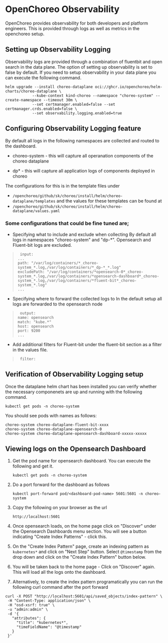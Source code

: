 # OpenChoreo Observability

OpenChoreo provides observability for both developers and platform engineers. This is provided through logs as well as metrics in the openchoreo setup. 

## Setting up Observability Logging

 Observability logs are provided through a combination of fluentbit and open search in the data plane. The option of setting up observability is set to false by default. If you need to setup observability in your data plane you can execute the following command.

```
helm upgrade --install choreo-dataplane oci://ghcr.io/openchoreo/helm-charts/choreo-dataplane \
            --kube-context kind-choreo --namespace "choreo-system" --create-namespace --timeout 30m \
            --set certmanager.enabled=false --set certmanager.crds.enabled=false \
            --set observability.logging.enabled=true
```

## Configuring Observability Logging feature 
By default all logs in the following namespaces are collected and routed to the dashboard.

- choreo-system - this will capture all operanation components of the choreo dataplane

- dp* - this will capture all application logs of components deployed in choreo

The configurations for this is in the template files under 

 - `/openchoreo/github/sk/choreo/install/helm/choreo-dataplane/templates` 
and the values for these templates can be found at 
 - `/openchoreo/github/sk/choreo/install/helm/choreo-dataplane/values.yaml`

### Some configurations that could be fine tuned are;

  - Specifying what to include and exclude when collecting 
By default all logs in namespaces "choreo-system" and "dp-*". Opensearch and Fluent-bit logs are excluded.

>      input:
>     ...
>     path: "/var/log/containers/*_choreo-system_*.log,/var/log/containers/*_dp-*_*.log"
>     excludePath: "/var/log/containers/*opensearch-0*_choreo-system_*.log,/var/log/containers/*opensearch-dashboard*_choreo-system_*.log,/var/log/containers/*fluent-bit*_choreo-system_*.log"
>     ...
 - Specifying where to forward the collected logs to
 In the default setup all logs are forwarded to the opensearch node

>      output:
>     name: opensearch
>     match: "kube.*"
>     host: opensearch
>     port: 9200
>     ...

 - Add additional filters for Fluent-bit under the fluent-bit section as a filter in the values file.
 >      filter:

 ## Verification of Observability Logging setup
Once the dataplane helm chart has been installed you can verify whether the necessary componenets are up and running with the following command. 

```
kubectl get pods -n choreo-system
```

You should see pods with names as follows:
```
choreo-system choreo-dataplane-fluent-bit-xxxx    
choreo-system choreo-dataplane-opensearch-0
choreo-system choreo-dataplane-opensearch-dashboard-xxxxx-xxxxx
```  

## Viewing logs on the Opensearch Dashboard
 1. Get the pod name for opensearch dashboard. You can execute the following  and get it. 

    ```
    kubectl get pods -n choreo-system
    ```

 2. Do a port forward for the dashboard as follows
 
    ```
    kubectl port-forward pod/<dashboard-pod-name> 5601:5601 -n choreo-system
    ```
 
 3. Copy the following on your browser as the url

    `http://localhost:5601`

 4. Once opensearch loads, on the home page click on "Discover" under the Opensearch Dashboards menu section. You will see a button indicating "Create Index Patterns" - click this.

 5. On the "Create Index Pattern" page, create an indexing pattern as `kubernetes*` and click on "Next Step" button. Select `@timestamp` from the drop down and click on the "Create Index Pattern" button below.

 6. You will be taken back to the home page - Click on "Discover" again. This will load all the logs onto the dashboard. 

 7. Alternatively, to create the index pattern programatically you can run the following curl command after the port forward
 ```
 curl -X POST "http://localhost:5601/api/saved_objects/index-pattern" \
  -H "Content-Type: application/json" \
  -H "osd-xsrf: true" \
  -u "admin:admin" \
  -d '{
    "attributes": {
      "title": "kubernetes*",
      "timeFieldName": "@timestamp"
    }
  }'
 ```